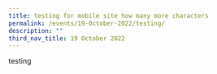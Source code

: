 ```yaml
---
title: testing for mobile site how many more characters
permalink: /events/19-October-2022/testing/
description: ""
third_nav_title: 19 October 2022
---
```


testing